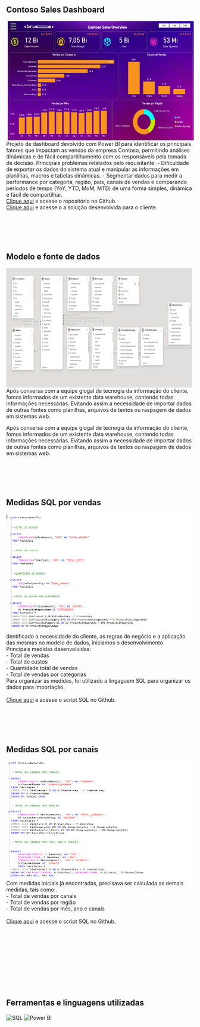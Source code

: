 ## Contoso Sales Dashboard
<img align="right" width="500" height="320" src="https://github.com/FellipeSantanac/ContosoPortfolio/blob/main/imagens/Captura%20de%20tela%202025-02-05%20233508.png?raw=true">
Projeto de dashboard devolvido com Power BI para identificar os principais fatores que impactam as vendas da empresa Contoso, permitindo análises dinâmicas e de fácil compartilhamento com os responsáveis pela tomada de decisão.
Principais problemas relatados pelo requisitante: 
- Dificuldade de exportar os dados do sistema atual e manipular as informações em planilhas, macros e tabelas dinâmicas.
- Segmentar dados para medir a performance por categoria, região, país, canais de vendas e comparando períodos de tempo (YoY, YTD, MoM, MTD) de uma forma simples, dinâmica e fácil de compartilhar.
<br>
<a href="https://github.com/FellipeSantanac/ContosoPortfolio" target="_blank">Clique aqui</a> e acesse o repositório no Github.
<br>
<a href="https://app.powerbi.com/view?r=eyJrIjoiZjEzNDlmYTctNjc3Ny00ZDYxLThmYTAtYWM2MWE4MzAxYjc3IiwidCI6IjBiYWJiODgwLTRhMmUtNGNhZS05ZmNiLTU1ZjU2YzJlNzMxOCJ9" target="_blank">Clique aqui</a> e acesse o a solução desenvolvida para o cliente.

<br><br><br><br>

## Modelo e fonte de dados 
<img align="left" width="500" height="320" src="https://github.com/FellipeSantanac/ContosoPortfolio/blob/main/imagens/Captura%20de%20tela%202025-02-05%20233539.png?raw=true">
Após conversa com a equipe glogal de tecnogia da informação do cliente, fomos informados de um existente data warehouse, contendo todas informações necessárias. Evitando assim a necessidade de importar dados de outras fontes como planilhas, arquivos de textos ou raspagem de dados em sistemas web.

Após conversa com a equipe glogal de tecnogia da informação do cliente, fomos informados de um existente data warehouse, contendo todas informações necessárias. Evitando assim a necessidade de importar dados de outras fontes como planilhas, arquivos de textos ou raspagem de dados em sistemas web.

<br><br><br><br>

## Medidas SQL por vendas
<img align="right" width="500" height="320" src="https://github.com/FellipeSantanac/ContosoPortfolio/blob/main/imagens/Captura%20de%20tela%202025-02-05%20233612.png?raw=true">
Identificado a necessidade do cliente, as regras de negócio e a aplicação das mesmas no modelo de dados, iniciamos o desenvolvimento.<br>
Principais medidas desenvolvidas: <br>
 - Total de vendas <br>
 - Total de custos <br>
 - Quantidade total de vendas <br>
 - Total de vendas por categorias <br>
 Para organizar as medidas, foi utilizado a lingaguem SQL para organizar os dados para importação. <br>
 <br>
<a href="https://github.com/FellipeSantanac/ContosoPortfolio/blob/main/SQL/Contoso%20Overview%20-%20Total%20de%20vendas.sql" target="_blank">Clique aqui</a> e acesse o script SQL no Github.
<br>


<br><br><br><br>

## Medidas SQL por canais
<img align="left" width="500" height="320" src="https://github.com/FellipeSantanac/ContosoPortfolio/blob/main/imagens/Captura%20de%20tela%202025-02-05%20233616.png?raw=true">
Com medidas iniciais já encontradas, precisava ser calculada as demais medidas, tais como:.<br>
- Total de vendas por canais <br>
- Total de vendas por região <br>
- Total de vendas por mês, ano e canais <br>
 <br>
<a href="https://github.com/FellipeSantanac/ContosoPortfolio/blob/main/SQL/Contoso%20Overview%20-%20Total%20de%20vendas%20por%20canais.sql" target="_blank">Clique aqui</a> e acesse o script SQL no Github.
<br><br>

<br><br><br><br><br><br><br><br>

## Ferramentas e linguagens utilizadas
<div style="display: inline_block">
    <img align="center" alt="SQL" height="40" width="40" src="https://github.com/FellipeSantanac/ferramentas/blob/main/logo.png?raw=true">
    <img align="center" alt="Power BI" height="40" width="40" src="https://github.com/FellipeSantanac/ferramentas/blob/main/1200px-New_Power_BI_Logo.svg.png?raw=true">
</div>
